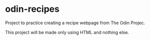# odin-recipes

Project to practice creating a recipe webpage from The Odin Projec.

This project will be made only using HTML and nothing else.